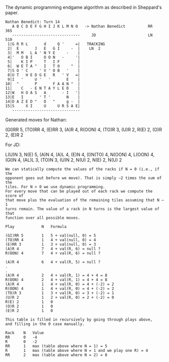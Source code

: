 The dynamic programming endgame algorithm as described in Sheppard's paper.

```
Nathan Benedict: Turn 14
   A B C D E F G H I J K L M N O   -> Nathan Benedict          RR      365
   ------------------------------     JD                       LN      510
 1|G R R L       d     Q '     =|   TRACKING
 2|  E       J   E   G I     -  |    LN  2
 3|  M M   L A ' N Y E     -    |
 4|'   O B I     O O N   -     '|
 5|    K I P     T   I F        |
 6|  W E T A "   I   T O     "  |
 7|S O ' C     ' V ' O B   '    |
 8|U T   H E D G E   R   ' V   =|
 9|I   '     U '   '       E    |
10|  "       P       F A A N "  |
11|    C   - E N T A Y L E D    |
12|W   H O A S   A       - I   '|
13|E   I       ' T '       N    |
14|D A Z E D "   O   "     g -  |
15|S     X I     U     U R S A E|
   ------------------------------
```

Generated moves for Nathan:

(GI)RR 5, (TO)RR 4, (E)RR 3, (A)R 4, R(OON) 4, (TO)R 3, (U)R 2, R(E) 2, (O)R 2, (E)R 2

For JD:

L(U)N 3, N(E) 5, (A)N 4, (A)L 4, (E)N 4, (I)N(TO) 4, N(OON) 4, L(OON) 4, (GI)N 4, (AL)L 3, (TO)N 3, (U)N 2, N(U) 2, N(E) 2, N(U) 2


```
We can statically compute the values of the racks if N = 0 (i.e., if the
opponent goes out before we move). That is simply −2 times the sum of the
tiles. For N > 0 we use dynamic programming.
For every move that can be played out of each rack we compute the score of
that move plus the evaluation of the remaining tiles assuming that N − 1
turns remain. The value of a rack in N turns is the largest value of that
function over all possible moves.
```

    Play            N   Formula

    (GI)RR 5        1   5 + val(null, 0) = 5
    (TO)RR 4        1   4 + val(null, 0) = 4
    (E)RR 3         1   3 + val(null, 0) = 3
    (A)R 4          7   4 + val(R, 6) = null ?
    R(OON) 4        7   4 + val(R, 6) = null ?

    (A)R 4          6   4 + val(R, 5) = null ?
    .
    .
    (A)R 4          2   4 + val(R, 1) = 4 + 4 = 8
    R(OON) 4        2   4 + val(R, 1) = 4 + 4 = 8
    (A)R 4          1   4 + val(R, 0) = 4 + (-2) = 2
    R(OON) 4        1   4 + val(R, 0) = 4 + (-2) = 2
    (TO)R 3         1   3 + val(R, 0) = 3 + (-2) = 1
    (U)R 2          1   2 + val(R, 0) = 2 + (-2) = 0
    R(E) 2          1   0
    (O)R 2          1   0
    (E)R 2          1   0

    This table is filled in recursively by going through plays above,
    and filling in the 0 case manually.

    Rack    N   Value
    RR      0   -4
    R       0   -2
    RR      1   max (table above where N = 1) = 5
    R       1   max (table above where N = 1 and we play one R) = 4
    RR      2   max (table above where N = 2) = 8
```

